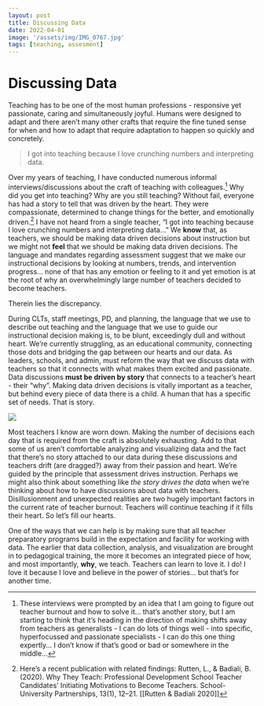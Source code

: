 ```yaml
---
layout: post
title: Discussing Data
date: 2022-04-01
image: '/assets/img/IMG_0767.jpg'
tags: [teaching, assesment]
---
```


# Discussing Data
Teaching has to be one of the most human professions - responsive yet passionate, caring and simultaneously joyful. Humans were designed to adapt and there aren’t many other crafts that require the fine tuned sense for when and how to adapt that require adaptation to happen so quickly and concretely.
> I got into teaching because I love crunching numbers and interpreting data.


Over my years of teaching, I have conducted numerous informal interviews/discussions about the craft of teaching with colleagues.[^1] Why did you get into teaching? Why are you still teaching? Without fail, everyone has had a story to tell that was driven by the heart. They were compassionate, determined to change things for the better, and emotionally driven.[^2] I have not heard from a single teacher, “I got into teaching because I love crunching numbers and interpreting data...” We **know** that, as teachers, we should be making data driven decisions about instruction but we might not **feel** that we should be making data driven decisions. The language and mandates regarding assessment suggest that we make our instructional decisions by looking at numbers, trends, and intervention progress... none of that has any emotion or feeling to it and yet emotion is at the root of why an overwhelmingly large number of teachers decided to become teachers. 

Therein lies the discrepancy.

During CLTs, staff meetings, PD, and planning, the language that we use to describe out teaching and the language that we use to guide our instructional decision making is, to be blunt, exceedingly dull and without heart. We’re currently struggling, as an educational community, connecting those dots and bridging the gap between our hearts and our data. As leaders, schools, and admin, must reform the way that we discuss data with teachers so that it connects with what makes them excited and passionate. Data discussions **must be driven by story** that connects to a teacher’s heart - their “why”. Making data driven decisions is vitally important as a teacher, but behind every piece of data there is a child. A human that has a specific set of needs. That is story.

![]({{site.baseurl}}/assets/img/behindevery.jpg)

Most teachers I know are worn down. Making the number of decisions each day that is required from the craft is absolutely exhausting. Add to that some of us aren’t comfortable analyzing and visualizing data and the fact that there’s no story attached to our data during these discussions and teachers drift (are dragged?) away from their passion and heart. We’re guided by the principle that assessment drives instruction. Perhaps we might also think about something like _the story drives the data_ when we’re thinking about how to have discussions about data with  teachers. Disillusionment and unexpected realities are two hugely important factors in the current rate of teacher burnout. Teachers will continue teaching if it fills their heart. So let’s fill our hearts.

One of the ways that we can help is by making sure that all teacher preparatory programs build in the expectation and facility for working with data. The earlier that data collection, analysis, and visualization are brought in to pedagogical training, the more it becomes an integrated piece of how, and most importantly, **why**, we teach. Teachers can learn to love it. I do! I love it because I love and believe in the power of stories... but that’s for another time.

[^1]:	These interviews were prompted by an idea that I am going to figure out teacher burnout and how to solve it... that’s another story, but I am starting to think that it’s heading in the direction of making shifts away from teachers as generalists - I can do lots of things well - into specific, hyperfocussed and passionate  specialists - I can do this one thing expertly... I don’t know if that’s good or bad or somewhere in the middle...

[^2]:	Here’s a recent publication with related findings: Rutten, L., & Badiali, B. (2020). Why They Teach: Professional Development School Teacher Candidates’ Initiating Motivations to Become Teachers. School-University Partnerships, 13(1), 12–21. [[Rutten & Badiali 2020]]

